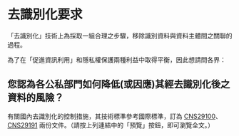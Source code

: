 # 去識別化要求

「去識別化」技術上為採取一組合理之步驟，移除識別資料與資料主體間之關聯的過程。

為了在「促進資訊利用」和隱私權保護兩種利益中取得平衡，因此想請問各界：

## 您認為各公私部門如何降低(或因應)其經去識別化後之資料的風險？

有關國內去識別化的控制措施，其技術標準參考國際標準，訂為 [CNS29100](http://www.cnsonline.com.tw/?node=result&generalno=29100&locale=zh_TW)、[CNS29191](http://www.cnsonline.com.tw/?node=result&generalno=29191&locale=zh_TW) 兩份文件。（請按上列連結中的「預覽」按鈕，即可瀏覽全文。）
